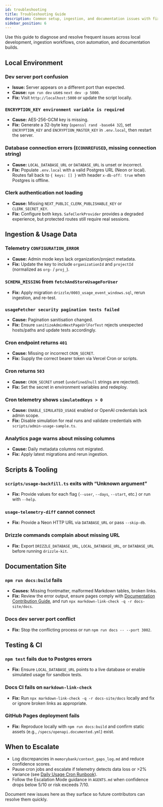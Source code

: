 ```yaml
---
id: troubleshooting
title: Troubleshooting Guide
description: Common setup, ingestion, and documentation issues with fixes.
sidebar_position: 6
---
```


Use this guide to diagnose and resolve frequent issues across local development, ingestion workflows, cron automation, and documentation builds.

## Local Environment

### Dev server port confusion
- **Issue:** Server appears on a different port than expected.
- **Cause:** `npm run dev` uses `next dev -p 5000`.
- **Fix:** Visit `http://localhost:5000` or update the script locally.

### `ENCRYPTION_KEY environment variable is required`
- **Cause:** AES-256-GCM key is missing.
- **Fix:** Generate a 32-byte key (`openssl rand -base64 32`), set `ENCRYPTION_KEY` and `ENCRYPTION_MASTER_KEY` in `.env.local`, then restart the server.

### Database connection errors (`ECONNREFUSED`, missing connection string)
- **Cause:** `LOCAL_DATABASE_URL` or `DATABASE_URL` is unset or incorrect.
- **Fix:** Populate `.env.local` with a valid Postgres URL (Neon or local). Routes fall back to `{ keys: [] }` with header `x-db-off: true` when Postgres is offline.

### Clerk authentication not loading
- **Cause:** Missing `NEXT_PUBLIC_CLERK_PUBLISHABLE_KEY` or `CLERK_SECRET_KEY`.
- **Fix:** Configure both keys. `SafeClerkProvider` provides a degraded experience, but protected routes still require real sessions.

## Ingestion & Usage Data

### Telemetry `CONFIGURATION_ERROR`
- **Cause:** Admin mode keys lack organization/project metadata.
- **Fix:** Update the key to include `organizationId` and `projectId` (normalized as `org-` / `proj_`).

### `SCHEMA_MISSING` from `fetchAndStoreUsageForUser`
- **Fix:** Apply migration `drizzle/0003_usage_event_windows.sql`, rerun ingestion, and re-test.

### `usageFetcher security pagination tests failed`
- **Cause:** Pagination sanitisation changed.
- **Fix:** Ensure `sanitizeAdminNextPageUrlForTest` rejects unexpected hosts/paths and update tests accordingly.

### Cron endpoint returns `401`
- **Cause:** Missing or incorrect `CRON_SECRET`.
- **Fix:** Supply the correct bearer token via Vercel Cron or scripts.

### Cron returns `503`
- **Cause:** `CRON_SECRET` unset (`undefined`/`null` strings are rejected).
- **Fix:** Set the secret in environment variables and redeploy.

### Cron telemetry shows `simulatedKeys > 0`
- **Cause:** `ENABLE_SIMULATED_USAGE` enabled or OpenAI credentials lack admin scope.
- **Fix:** Disable simulation for real runs and validate credentials with `scripts/admin-usage-sample.ts`.

### Analytics page warns about missing columns
- **Cause:** Daily metadata columns not migrated.
- **Fix:** Apply latest migrations and rerun ingestion.

## Scripts & Tooling

### `scripts/usage-backfill.ts` exits with “Unknown argument”
- **Fix:** Provide values for each flag (`--user`, `--days`, `--start`, etc.) or run with `--help`.

### `usage-telemetry-diff` cannot connect
- **Fix:** Provide a Neon HTTP URL via `DATABASE_URL` or pass `--skip-db`.

### Drizzle commands complain about missing URL
- **Fix:** Export `DRIZZLE_DATABASE_URL`, `LOCAL_DATABASE_URL`, or `DATABASE_URL` before running `drizzle-kit`.

## Documentation Site

### `npm run docs:build` fails
- **Causes:** Missing frontmatter, malformed Markdown tables, broken links.
- **Fix:** Review the error output, ensure pages comply with [Documentation Contribution Guide](../contributing/documentation.md), and run `npx markdown-link-check -q -r docs-site/docs`.

### Docs dev server port conflict
- **Fix:** Stop the conflicting process or run `npm run docs -- --port 3002`.

## Testing & CI

### `npm test` fails due to Postgres errors
- **Fix:** Ensure `LOCAL_DATABASE_URL` points to a live database or enable simulated usage for sandbox tests.

### Docs CI fails on `markdown-link-check`
- **Fix:** Run `npx markdown-link-check -q -r docs-site/docs` locally and fix or ignore broken links as appropriate.

### GitHub Pages deployment fails
- **Fix:** Reproduce locally with `npm run docs:build` and confirm static assets (e.g., `/specs/openapi.documented.yml`) exist.

## When to Escalate

- Log discrepancies in `memorybank/context_gaps_log.md` and reduce confidence scores.
- Pause cron jobs and escalate if telemetry detects data loss or >2% variance (see [Daily Usage Cron Runbook](daily-usage-cron-runbook.md)).
- Follow the Escalation Mode guidance in `AGENTS.md` when confidence drops below 5/10 or risk exceeds 7/10.

Document new issues here as they surface so future contributors can resolve them quickly.
